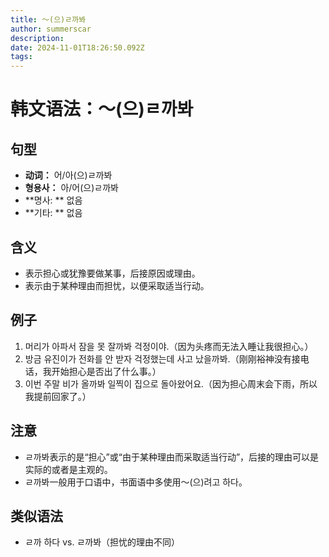 ```yaml
---
title: 〜(으)ㄹ까봐
author: summerscar
description:
date: 2024-11-01T18:26:50.092Z
tags:
---
```


# 韩文语法：〜(으)ㄹ까봐

## 句型
- **动词：** 어/아(으)ㄹ까봐
- **형용사：** 아/어(으)ㄹ까봐
- **명사: ** 없음
- **기타: ** 없음

## 含义
- 表示担心或犹豫要做某事，后接原因或理由。
- 表示由于某种理由而担忧，以便采取适当行动。

## 例子
1. <Speak>머리가 아파서 잠을 못 잘까봐 걱정이야.</Speak>（因为头疼而无法入睡让我很担心。）
2. <Speak>방금 유진이가 전화를 안 받자 걱정했는데 사고 났을까봐.</Speak>（刚刚裕神没有接电话，我开始担心是否出了什么事。）
3. <Speak>이번 주말 비가 올까봐 일찍이 집으로 돌아왔어요.</Speak>（因为担心周末会下雨，所以我提前回家了。）

## 注意
- ㄹ까봐表示的是“担心”或“由于某种理由而采取适当行动”，后接的理由可以是实际的或者是主观的。
- ㄹ까봐一般用于口语中，书面语中多使用～(으)려고 하다。

## 类似语法
- ㄹ까 하다 vs. ㄹ까봐（担忧的理由不同）